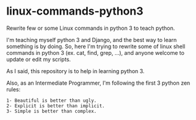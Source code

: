 # linux-commands-python3
Rewrite few or some Linux commands in python 3 to teach python.

I'm teaching myself python 3 and Django, and the best way to learn something is by doing.
So, here I'm trying to rewrite some of linux shell commands in python 3 (ex. cat, find, grep, ...), and anyone welcome to update or edit my scripts.

As I said, this repository is to help in learning python 3.

Also, as an Intermediate Programmer, I'm following the first 3 python zen rules:

    1- Beautiful is better than ugly.
    2- Explicit is better than implicit.
    3- Simple is better than complex.
